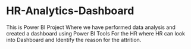 # HR-Analytics-Dashboard
This is Power BI Project Where we have performed data analysis and created a dashboard using Power BI Tools For the HR where HR can  look into Dashboard and Identify the reason for the attrition.

